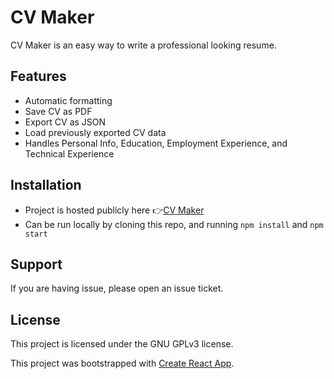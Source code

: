 # CV Maker

CV Maker is an easy way to write a professional looking resume.

## Features

- Automatic formatting
- Save CV as PDF
- Export CV as JSON
- Load previously exported CV data
- Handles Personal Info, Education, Employment Experience, and Technical Experience

## Installation

- Project is hosted publicly here 👉[CV Maker](https://danmenjivar.github.io/cv-project/)
- Can be run locally by cloning this repo, and running `npm install` and `npm start`

## Support

If you are having issue, please open an issue ticket.

## License

This project is licensed under the GNU GPLv3 license.

This project was bootstrapped with [Create React App](https://github.com/facebook/create-react-app).
